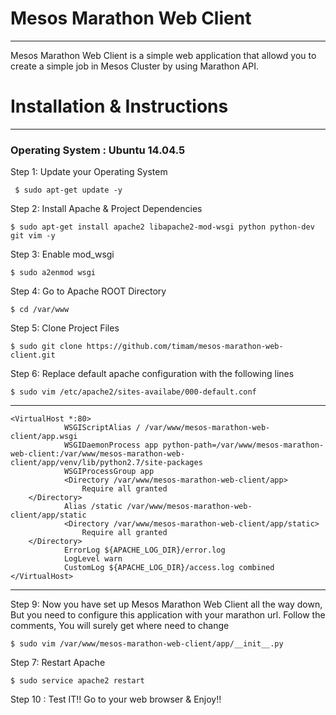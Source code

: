 # Mesos Marathon Web Client
----
Mesos Marathon Web Client is a simple web application that allowd you to create a simple job in Mesos Cluster by using Marathon API.

# Installation & Instructions 
-----
### Operating System : Ubuntu 14.04.5

Step 1: Update your Operating System

     $ sudo apt-get update -y

Step 2: Install Apache & Project Dependencies

    $ sudo apt-get install apache2 libapache2-mod-wsgi python python-dev git vim -y 

Step 3: Enable mod_wsgi

    $ sudo a2enmod wsgi
Step 4: Go to Apache ROOT Directory

    $ cd /var/www

Step 5: Clone Project Files
    
    $ sudo git clone https://github.com/timam/mesos-marathon-web-client.git

Step 6: Replace default apache configuration with the following lines

    $ sudo vim /etc/apache2/sites-availabe/000-default.conf
----------
	<VirtualHost *:80>
                WSGIScriptAlias / /var/www/mesos-marathon-web-client/app.wsgi
                WSGIDaemonProcess app python-path=/var/www/mesos-marathon-web-client:/var/www/mesos-marathon-web-client/app/venv/lib/python2.7/site-packages
                WSGIProcessGroup app
                <Directory /var/www/mesos-marathon-web-client/app>
                	Require all granted
		</Directory>
                Alias /static /var/www/mesos-marathon-web-client/app/static
                <Directory /var/www/mesos-marathon-web-client/app/static>
                	Require all granted
		</Directory>
                ErrorLog ${APACHE_LOG_DIR}/error.log
                LogLevel warn
                CustomLog ${APACHE_LOG_DIR}/access.log combined
	</VirtualHost>
----------

Step 9: Now you have set up Mesos Marathon Web Client all the way down, But you need to configure this application with your marathon url.  Follow the comments, You will surely get where need to change
    
    $ sudo vim /var/www/mesos-marathon-web-client/app/__init__.py
    
Step 7: Restart Apache

    $ sudo service apache2 restart
    
Step 10 : Test IT!!  Go to your web browser & Enjoy!!
    
    

